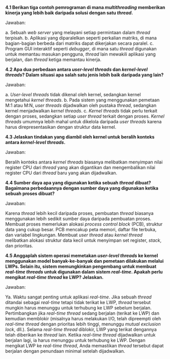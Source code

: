
**4.1 Berikan tiga contoh pemrograman di mana *multithreading* memberikan kinerja yang lebih baik daripada solusi dengan satu *thread*.**

Jawaban:

a. Sebuah *web server* yang melayani setiap permintaan dalam *thread* terpisah.
b. Aplikasi yang diparalelkan seperti perkalian matriks, di mana bagian-bagian berbeda dari matriks dapat dikerjakan secara paralel.
c. Program GUI interaktif seperti *debugger*, di mana satu *thread* digunakan untuk memantau masukan pengguna, *thread* lain mewakili aplikasi yang berjalan, dan *thread* ketiga memantau kinerja.

**4.2 Apa dua perbedaan antara *user-level threads* dan *kernel-level threads*? Dalam situasi apa salah satu jenis lebih baik daripada yang lain?**

Jawaban:

a. *User-level threads* tidak dikenal oleh kernel, sedangkan kernel mengetahui *kernel threads*.
b. Pada sistem yang menggunakan pemetaan M:1 atau M:N, *user threads* dijadwalkan oleh pustaka *thread*, sedangkan kernel menjadwalkan *kernel threads*.
c. *Kernel threads* tidak perlu terkait dengan proses, sedangkan setiap *user thread* terkait dengan proses. *Kernel threads* umumnya lebih mahal untuk dikelola daripada *user threads* karena harus direpresentasikan dengan struktur data kernel.

**4.3 Jelaskan tindakan yang diambil oleh kernel untuk beralih konteks antara *kernel-level threads*.**

Jawaban:

Beralih konteks antara *kernel threads* biasanya melibatkan menyimpan nilai register CPU dari *thread* yang akan digantikan dan mengembalikan nilai register CPU dari *thread* baru yang akan dijadwalkan.

**4.4 Sumber daya apa yang digunakan ketika sebuah *thread* dibuat? Bagaimana perbedaannya dengan sumber daya yang digunakan ketika sebuah proses dibuat?**

Jawaban:

Karena *thread* lebih kecil daripada proses, pembuatan *thread* biasanya menggunakan lebih sedikit sumber daya daripada pembuatan proses. Membuat proses memerlukan alokasi *process control block* (PCB), struktur data yang cukup besar. PCB mencakup peta memori, daftar file terbuka, dan variabel lingkungan. Membuat *user thread* atau *kernel thread* melibatkan alokasi struktur data kecil untuk menyimpan set register, *stack*, dan prioritas.

**4.5 Anggaplah sistem operasi memetakan *user-level threads* ke kernel menggunakan model banyak-ke-banyak dan pemetaan dilakukan melalui LWPs. Selain itu, sistem memungkinkan pengembang untuk membuat *real-time threads* untuk digunakan dalam sistem *real-time*. Apakah perlu mengikat *real-time thread* ke LWP? Jelaskan.**

Jawaban:

Ya. Waktu sangat penting untuk aplikasi *real-time*. Jika sebuah *thread* ditandai sebagai *real-time* tetapi tidak terikat ke LWP, *thread* tersebut mungkin harus menunggu untuk terhubung ke LWP sebelum berjalan. Pertimbangkan jika *real-time thread* sedang berjalan (terikat ke LWP) dan kemudian memblokir (misalnya harus melakukan I/O, telah dipreempti oleh *real-time thread* dengan prioritas lebih tinggi, menunggu *mutual exclusion lock*, dll.). Selama *real-time thread* diblokir, LWP yang terikat dengannya telah diberikan ke *thread* lain. Ketika *real-time thread* dijadwalkan untuk berjalan lagi, ia harus menunggu untuk terhubung ke LWP. Dengan mengikat LWP ke *real-time thread*, Anda memastikan *thread* tersebut dapat berjalan dengan penundaan minimal setelah dijadwalkan.
